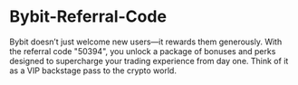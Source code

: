 # Bybit-Referral-Code
Bybit doesn’t just welcome new users—it rewards them generously. With the referral code "50394", you unlock a package of bonuses and perks designed to supercharge your trading experience from day one.  Think of it as a VIP backstage pass to the crypto world.
